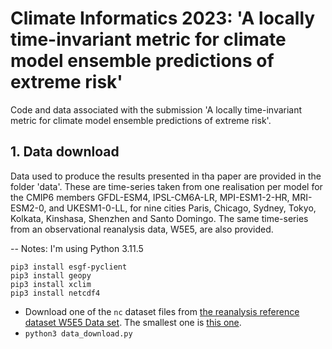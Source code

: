 # Climate Informatics 2023: 'A locally time-invariant metric for climate model ensemble predictions of extreme risk'

Code and data associated with the submission 'A locally time-invariant metric for climate model ensemble predictions of extreme risk'.

## 1. Data download

Data used to produce the results presented in tha paper are provided in the folder 'data'. These are time-series taken from one realisation per model for the CMIP6 members GFDL-ESM4, IPSL-CM6A-LR, MPI-ESM1-2-HR, MRI-ESM2-0, and UKESM1-0-LL, for nine cities Paris, Chicago, Sydney, Tokyo, Kolkata, Kinshasa, Shenzhen and Santo Domingo. The same time-series from an observational reanalysis data, W5E5, are also provided.

-- Notes:
I'm using Python 3.11.5
```
pip3 install esgf-pyclient
pip3 install geopy
pip3 install xclim
pip3 install netcdf4
```

- Download one of the `nc` dataset files from [the reanalysis reference dataset W5E5 Data set](https://data.isimip.org/datasets/96369b63-4fbf-4b90-8b58-79e5f50a385a/). The smallest one is [this one](https://files.isimip.org/ISIMIP3a/SecondaryInputData/climate/atmosphere/obsclim/global/daily/historical/W5E5v2.0/tas_W5E5v2.0_19790101-19801231.nc).
- `python3 data_download.py`

